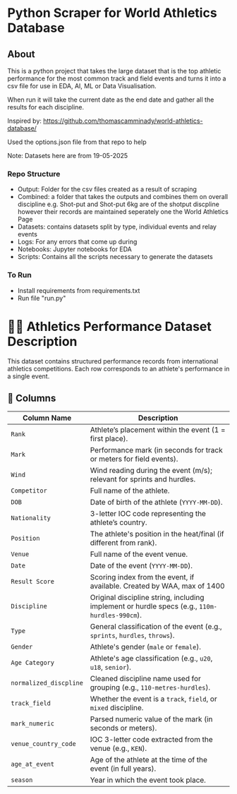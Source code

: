 # Python Scraper for World Athletics Database

## About
This is a python project that takes the large dataset that is the top athletic performance for the most common track and field events and turns it into a csv file for use in EDA, AI, ML or Data Visualisation.

When run it will take the current date as the end date and gather all the results for each discipline. 

Inspired by: https://github.com/thomascamminady/world-athletics-database/

Used the options.json file from that repo to help

Note: Datasets here are from 19-05-2025

### Repo Structure
 - Output: Folder for the csv files created as a result of scraping
 - Combined: a folder that takes the outputs and combines them on overall discipline e.g. Shot-put and Shot-put 6kg are of the shotput discpline however their records are maintained seperately one the World Athletics Page
 - Datasets: contains datasets split by type, individual events and relay events
 - Logs: For any errors that come up during
 - Notebooks: Jupyter notebooks for EDA
 - Scripts: Contains all the scripts necessary to generate the datasets

### To Run
- Install requirements from requirements.txt
- Run file "run.py"

# 🏃‍♀️ Athletics Performance Dataset Description

This dataset contains structured performance records from international athletics competitions. Each row corresponds to an athlete's performance in a single event.

## 📄 Columns

| Column Name           | Description                                                                 |
|------------------------|-----------------------------------------------------------------------------|
| `Rank`                | Athlete’s placement within the event (1 = first place).                     |
| `Mark`                | Performance mark (in seconds for track or meters for field events).         |
| `Wind`                | Wind reading during the event (m/s); relevant for sprints and hurdles.      |
| `Competitor`          | Full name of the athlete.                                                   |
| `DOB`                 | Date of birth of the athlete (`YYYY-MM-DD`).                                |
| `Nationality`         | 3-letter IOC code representing the athlete’s country.                       |
| `Position`            | The athlete's position in the heat/final (if different from rank).          |
| `Venue`               | Full name of the event venue.                                               |
| `Date`                | Date of the event (`YYYY-MM-DD`).                                           |
| `Result Score`        | Scoring index from the event, if available. Created by WAA, max of 1400                   |
| `Discipline`          | Original discipline string, including implement or hurdle specs (e.g., `110m-hurdles-990cm`). |
| `Type`                | General classification of the event (e.g., `sprints`, `hurdles`, `throws`). |
| `Gender`              | Athlete's gender (`male` or `female`).                                      |
| `Age Category`        | Athlete's age classification (e.g., `u20`, `u18`, `senior`).                |
| `normalized_discpline`| Cleaned discipline name used for grouping (e.g., `110-metres-hurdles`).     |
| `track_field`         | Whether the event is a `track`, `field`, or `mixed` discipline.             |
| `mark_numeric`        | Parsed numeric value of the mark (in seconds or meters).                    |
| `venue_country_code`  | IOC 3-letter code extracted from the venue (e.g., `KEN`).                   |
| `age_at_event`        | Age of the athlete at the time of the event (in full years).                |
| `season`              | Year in which the event took place.                                         |